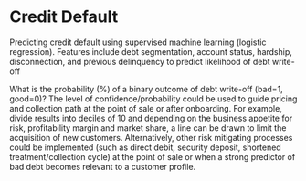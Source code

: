# Credit Default
Predicting credit default using supervised machine learning (logistic regression). Features include debt segmentation, account status, hardship, disconnection, and previous delinquency to predict likelihood of debt write-off

What is the probability (%) of a binary outcome of debt write-off (bad=1, good=0)?
The level of confidence/probability could be used to guide pricing and collection path at the point of sale or after onboarding. 
For example, divide results into deciles of 10 and depending on the business appetite for risk, profitability margin and market share, a line can be drawn to limit the acquisition of new customers.
Alternatively, other risk mitigating processes could be implemented (such as direct debit, security deposit, shortened treatment/collection cycle) at the point of sale or when a strong predictor of bad debt becomes relevant to a customer profile.
